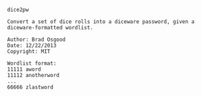 
    dice2pw

    Convert a set of dice rolls into a diceware password, given a diceware-formatted wordlist.

    Author: Brad Osgood
    Date: 12/22/2013
    Copyright: MIT

    Wordlist format:
    11111 aword
    11112 anotherword
    ...
    66666 zlastword